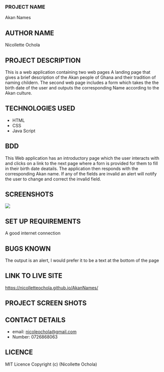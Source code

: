 ### PROJECT NAME
Akan Names
## AUTHOR NAME
Nicollette Ochola
## PROJECT DESCRIPTION
This is a web application containing two web pages A landing page that gives a brief description of the Akan people of Ghana and their tradition of naming childern. The second web page includes a form which takes the the birth date of the user and outputs the corresponding Name according to the Akan culture.
## TECHNOLOGIES USED
- HTML
- CSS
- Java Script
## BDD
This Web application has an introductory page which the user interacts with and clicks on a link to the next page where a forn is provided for them to fill in their birth date deatails. 
The application then responds with the corresponding Akan name. If any of the fields are invalid an alert will notify the user to change and correct the invalid field. 
## SCREENSHOTS
<img src = "Images/AkanPage0.png">

## SET UP REQUIREMENTS
A good internet connection
## BUGS KNOWN
The output is an alert, I would prefer it to be a text at the bottom of the page
## LINK TO LIVE SITE
https://nicolletteochola.github.io/AkanNames/
## PROJECT SCREEN SHOTS
## CONTACT DETAILS
- email: nicoleochola@gmail.com
- Number: 0726868063
## LICENCE
MIT Licence Copyright (c) (Nicollette Ochola)